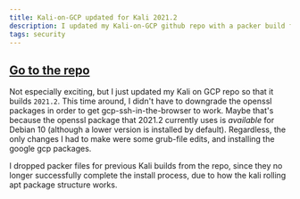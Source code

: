 ```yaml
---
title: Kali-on-GCP updated for Kali 2021.2
description: I updated my Kali-on-GCP github repo with a packer build for rev 2021.2.
tags: security
---
```


<div class='page-header text-center well'>
  <h2>
    <a class='btn btn-primary' href='https://github.com/deargle/kali-on-gcp'>Go to the repo</a>
  </h2>
</div>

Not especially exciting, but I just updated my Kali on GCP repo so that it builds
`2021.2`. This time around, I didn't have to downgrade the openssl packages in
order to get gcp-ssh-in-the-browser to work. Maybe that's because the openssl package
that 2021.2 currently uses is _available_ for Debian 10 (although a lower version
is installed by default). Regardless, the only changes I had to make were some
grub-file edits, and installing the google gcp packages.

I dropped packer files for previous Kali builds from the repo, since they no
longer successfully complete the install process, due to how the kali rolling
apt package structure works.
